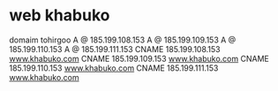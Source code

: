 # web khabuko
domaim tohirgoo
A	@	185.199.108.153	
A	@	185.199.109.153	
A	@	185.199.110.153	
A	@	185.199.111.153
CNAME	185.199.108.153	www.khabuko.com	
CNAME	185.199.109.153	www.khabuko.com
CNAME	185.199.110.153	www.khabuko.com
CNAME	185.199.111.153	www.khabuko.com
